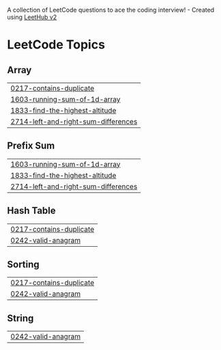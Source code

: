 A collection of LeetCode questions to ace the coding interview! - Created using [LeetHub v2](https://github.com/arunbhardwaj/LeetHub-2.0)
<!---LeetCode Topics Start-->
# LeetCode Topics
## Array
|  |
| ------- |
| [0217-contains-duplicate](https://github.com/caylabradleydev/algorithms/tree/master/0217-contains-duplicate) |
| [1603-running-sum-of-1d-array](https://github.com/caylabradleydev/algorithms/tree/master/1603-running-sum-of-1d-array) |
| [1833-find-the-highest-altitude](https://github.com/caylabradleydev/algorithms/tree/master/1833-find-the-highest-altitude) |
| [2714-left-and-right-sum-differences](https://github.com/caylabradleydev/algorithms/tree/master/2714-left-and-right-sum-differences) |
## Prefix Sum
|  |
| ------- |
| [1603-running-sum-of-1d-array](https://github.com/caylabradleydev/algorithms/tree/master/1603-running-sum-of-1d-array) |
| [1833-find-the-highest-altitude](https://github.com/caylabradleydev/algorithms/tree/master/1833-find-the-highest-altitude) |
| [2714-left-and-right-sum-differences](https://github.com/caylabradleydev/algorithms/tree/master/2714-left-and-right-sum-differences) |
## Hash Table
|  |
| ------- |
| [0217-contains-duplicate](https://github.com/caylabradleydev/algorithms/tree/master/0217-contains-duplicate) |
| [0242-valid-anagram](https://github.com/caylabradleydev/algorithms/tree/master/0242-valid-anagram) |
## Sorting
|  |
| ------- |
| [0217-contains-duplicate](https://github.com/caylabradleydev/algorithms/tree/master/0217-contains-duplicate) |
| [0242-valid-anagram](https://github.com/caylabradleydev/algorithms/tree/master/0242-valid-anagram) |
## String
|  |
| ------- |
| [0242-valid-anagram](https://github.com/caylabradleydev/algorithms/tree/master/0242-valid-anagram) |
<!---LeetCode Topics End-->